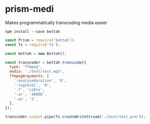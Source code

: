 # prism-medi

Makes programmatically transcoding media easier

`npm install --save bettah`

```js
const Prism = require('bettah');
const fs = require('fs');

const bettah = new Bettah();

const transcoder = bettah.transcode({
  type: 'ffmpeg',
  media: './test/test.mp3',
  ffmpegArguments: [
    '-analyzeduration', '0',
    '-loglevel', '0',
    '-f', 's16le',
    '-ar', '48000',
    '-ac', '2',
  ],
});

transcoder.output.pipe(fs.createWriteStream('./test/test.pcm'));
```
